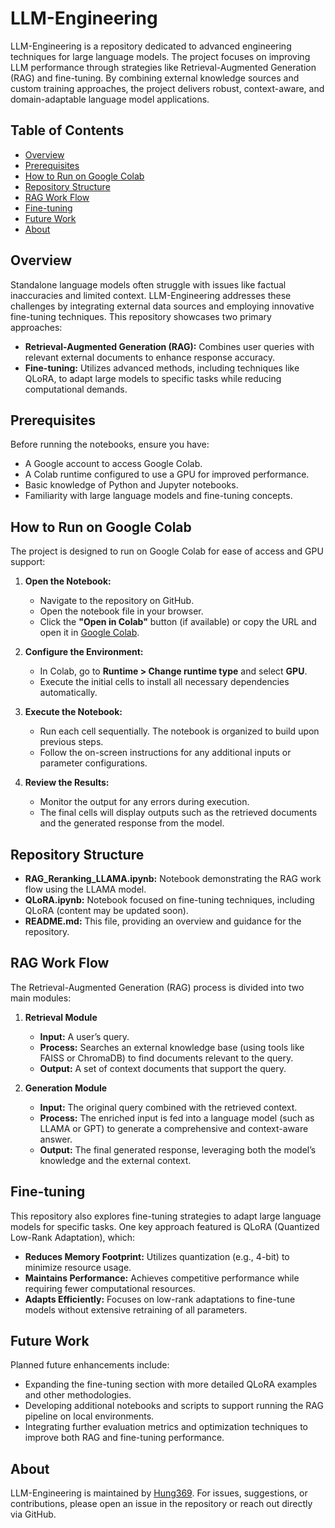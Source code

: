 # LLM-Engineering

LLM-Engineering is a repository dedicated to advanced engineering techniques for large language models. The project focuses on improving LLM performance through strategies like Retrieval-Augmented Generation (RAG) and fine-tuning. By combining external knowledge sources and custom training approaches, the project delivers robust, context-aware, and domain-adaptable language model applications.

## Table of Contents

- [Overview](#overview)
- [Prerequisites](#prerequisites)
- [How to Run on Google Colab](#how-to-run-on-google-colab)
- [Repository Structure](#repository-structure)
- [RAG Work Flow](#rag-work-flow)
- [Fine-tuning](#fine-tuning)
- [Future Work](#future-work)
- [About](#about)

## Overview

Standalone language models often struggle with issues like factual inaccuracies and limited context. LLM-Engineering addresses these challenges by integrating external data sources and employing innovative fine-tuning techniques. This repository showcases two primary approaches:
- **Retrieval-Augmented Generation (RAG):** Combines user queries with relevant external documents to enhance response accuracy.
- **Fine-tuning:** Utilizes advanced methods, including techniques like QLoRA, to adapt large models to specific tasks while reducing computational demands.

## Prerequisites

Before running the notebooks, ensure you have:
- A Google account to access Google Colab.
- A Colab runtime configured to use a GPU for improved performance.
- Basic knowledge of Python and Jupyter notebooks.
- Familiarity with large language models and fine-tuning concepts.

## How to Run on Google Colab

The project is designed to run on Google Colab for ease of access and GPU support:

1. **Open the Notebook:**
   - Navigate to the repository on GitHub.
   - Open the notebook file in your browser.
   - Click the **"Open in Colab"** button (if available) or copy the URL and open it in [Google Colab](https://colab.research.google.com/).

2. **Configure the Environment:**
   - In Colab, go to **Runtime > Change runtime type** and select **GPU**.
   - Execute the initial cells to install all necessary dependencies automatically.

3. **Execute the Notebook:**
   - Run each cell sequentially. The notebook is organized to build upon previous steps.
   - Follow the on-screen instructions for any additional inputs or parameter configurations.

4. **Review the Results:**
   - Monitor the output for any errors during execution.
   - The final cells will display outputs such as the retrieved documents and the generated response from the model.

## Repository Structure

- **RAG_Reranking_LLAMA.ipynb:** Notebook demonstrating the RAG work flow using the LLAMA model.
- **QLoRA.ipynb:** Notebook focused on fine-tuning techniques, including QLoRA (content may be updated soon).
- **README.md:** This file, providing an overview and guidance for the repository.

## RAG Work Flow

The Retrieval-Augmented Generation (RAG) process is divided into two main modules:

1. **Retrieval Module**
   - **Input:** A user’s query.
   - **Process:** Searches an external knowledge base (using tools like FAISS or ChromaDB) to find documents relevant to the query.
   - **Output:** A set of context documents that support the query.

2. **Generation Module**
   - **Input:** The original query combined with the retrieved context.
   - **Process:** The enriched input is fed into a language model (such as LLAMA or GPT) to generate a comprehensive and context-aware answer.
   - **Output:** The final generated response, leveraging both the model’s knowledge and the external context.

## Fine-tuning

This repository also explores fine-tuning strategies to adapt large language models for specific tasks. One key approach featured is QLoRA (Quantized Low-Rank Adaptation), which:
- **Reduces Memory Footprint:** Utilizes quantization (e.g., 4-bit) to minimize resource usage.
- **Maintains Performance:** Achieves competitive performance while requiring fewer computational resources.
- **Adapts Efficiently:** Focuses on low-rank adaptations to fine-tune models without extensive retraining of all parameters.

## Future Work

Planned future enhancements include:
- Expanding the fine-tuning section with more detailed QLoRA examples and other methodologies.
- Developing additional notebooks and scripts to support running the RAG pipeline on local environments.
- Integrating further evaluation metrics and optimization techniques to improve both RAG and fine-tuning performance.

## About

LLM-Engineering is maintained by [Hung369](https://github.com/Hung369). For issues, suggestions, or contributions, please open an issue in the repository or reach out directly via GitHub.
